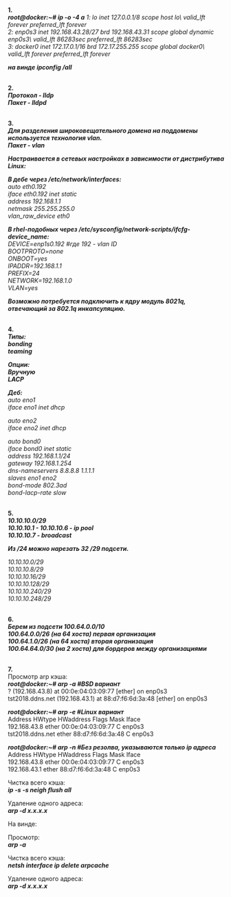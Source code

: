 **1.**\
***root@docker:~# ip -o -4 a***
_1: lo    inet 127.0.0.1/8 scope host lo\       valid_lft forever preferred_lft forever\
2: enp0s3    inet 192.168.43.28/27 brd 192.168.43.31 scope global dynamic enp0s3\       valid_lft 86283sec preferred_lft 86283sec\
3: docker0    inet 172.17.0.1/16 brd 172.17.255.255 scope global docker0\       valid_lft forever preferred_lft forever_

***на винде ipconfig /all***


\
**2.**\
***Протокол - lldp\
Пакет - lldpd***


\
**3.**\
***Для разделения широковещательного домена на поддомены используется технология vlan.\
Пакет - vlan***

***Настраивается в сетевых настройках в зависимости от дистрибутива Linux:***

***В дебе через /etc/network/interfaces:***\
_auto eth0.192\
iface eth0.192 inet static\
    address 192.168.1.1\
	netmask 255.255.255.0\
	vlan_raw_device eth0_

***В rhel-подобных через /etc/sysconfig/network-scripts/ifcfg-device_name:***\
_DEVICE=enp1s0.192 #где 192 - vlan ID\
BOOTPROTO=none\
ONBOOT=yes\
IPADDR=192.168.1.1\
PREFIX=24\
NETWORK=192.168.1.0\
VLAN=yes_

***Возможно потребуется подключить к ядру модуль 8021q, отвечающий за 802.1q инкапсуляцию.***


\
**4.**\
***Типы:\
bonding\
teaming***

***Опции:\
Вручную\
LACP***

***Деб:***\
_auto eno1\
iface eno1 inet dhcp_

_auto eno2\
iface eno2 inet dhcp_

_auto bond0\
iface bond0 inet static\
address 192.168.1.1/24\
gateway 192.168.1.254\
dns-nameservers 8.8.8.8 1.1.1.1\
slaves eno1 eno2\
bond-mode 802.3ad\
bond-lacp-rate slow_


\
**5.**\
***10.10.10.0/29\
10.10.10.1 - 10.10.10.6 - ip pool\
10.10.10.7 - broadcast***

***Из /24 можно нарезать 32 /29 подсети.***

_10.10.10.0/29\
10.10.10.8/29\
10.10.10.16/29\
10.10.10.128/29\
10.10.10.240/29\
10.10.10.248/29_


\
**6.**\
***Берем из подсети 100.64.0.0/10\
100.64.0.0/26 (на 64 хоста) первая организация\
100.64.1.0/26 (на 64 хоста) вторая организация\
100.64.64.0/30 (на 2 хоста) для бордеров между организациями***


\
**7.**\
Просмотр arp кэша:\
***root@docker:~# arp -a #BSD вариант***\
? (192.168.43.8) at 00:0e:04:03:09:77 [ether] on enp0s3\
tst2018.ddns.net (192.168.43.1) at 88:d7:f6:6d:3a:48 [ether] on enp0s3

***root@docker:~# arp -e #Linux вариант***\
Address                  HWtype  HWaddress           Flags Mask            Iface\
192.168.43.8             ether   00:0e:04:03:09:77   C                     enp0s3\
tst2018.ddns.net         ether   88:d7:f6:6d:3a:48   C                     enp0s3

***root@docker:~# arp -n #Без резолва, указываются только ip адреса***\
Address                  HWtype  HWaddress           Flags Mask            Iface\
192.168.43.8             ether   00:0e:04:03:09:77   C                     enp0s3\
192.168.43.1             ether   88:d7:f6:6d:3a:48   C                     enp0s3

Чистка всего кэша:\
***ip -s -s neigh flush all***

Удаление одного адреса:\
***arp -d x.x.x.x***


На винде:

Просмотр:\
***arp -a***

Чистка всего кэша:\
***netsh interface ip delete arpcache***

Удаление одного адреса:\
***arp -d x.x.x.x***
